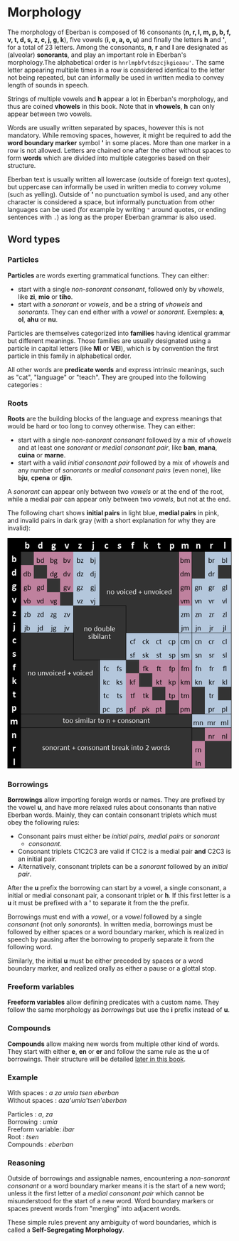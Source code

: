 # Morphology

The morphology of Eberban is composed of 16 consonants (__n, r, l, m, p, b, f, v, t, d, s, z, c, j,
g, k__), five vowels (__i, e, a, o, u__) and finally the letters __h__ and __'__, for a total of 23
letters. Among the consonants, __n__, __r__ and __l__ are designated as (alveolar) __sonorants__,
and play an important role in Eberban's morphology.The alphabetical order is
`hnrlmpbfvtdszcjkgieaou'`. The same letter appearing multiple times in a row is considered identical
to the letter not being repeated, but can informally be used in written media to convey length of
sounds in speech.

Strings of multiple vowels and __h__ appear a lot in Eberban's morphology, and thus are coined
__vhowels__ in this book. Note that in __vhowels__, __h__ can only appear between two vowels.

Words are usually written separated by spaces, however this is not mandatory. While removing spaces,
however, it might be required to add the __word boundary marker__ symbol __'__ in some places. More
than one marker in a row is not allowed. Letters are chained one after the other without spaces to
form __words__ which are divided into multiple categories based on their structure.

Eberban text is usually written all lowercase (outside of foreign text quotes), but uppercase can
informally be used in written media to convey volume (such as yelling). Outside of __'__ no
punctuation symbol is used, and any other character is considered a space, but informally
punctuation from other languages can be used (for example by writing `"` around quotes, or ending
sentences with `.`) as long as the proper Eberban grammar is also used.

## Word types

### Particles

__Particles__ are words exerting grammatical functions. They can either:
- start with a single _non-sonorant consonant_, followed only by _vhowels_, like __zi__,
  __mio__ or __tiho__.
- start with a _sonorant_ or _vowels_, and be a string of _vhowels_ and _sonorants_. They can end
  either with a _vowel_ or _sonorant_. Exemples: __a__, __ol__, __ahu__ or __nu__.

Particles are themselves categorized into __families__ having identical grammar
but different meanings. Those families are usually designated using a particle in capital letters
(like __MI__ or __VEI__), which is by convention the first particle in this family in alphabetical
order.

All other words are __predicate words__ and express intrinsic meanings, such as "cat", "language" or
"teach". They are grouped into the following categories :

### Roots

__Roots__ are the building blocks of the language and express meanings that would be hard or too
long to convey otherwise. They can either:

- start with a single _non-sonorant consonant_ followed by a mix of _vhowels_ and at least one
  _sonorant_ or _medial consonant pair_, like __ban__, __mana__, __cuina__ or __marne__.
- start with a valid _initial consonant pair_ followed by a mix of _vhowels_ and any number of
  _sonorants_ or _medial consonant pairs_ (even none), like __bju__, __cpena__ or __djin__.

A _sonorant_ can appear only between two _vowels_ or at the end of the root, while a medial pair can
appear only between two _vowels_, but not at the end.

The following chart shows __initial pairs__ in light blue, __medial pairs__ in pink, and invalid
pairs in dark gray (with a short explanation for why they are invalid):

![Chart of valid initial and medial pairs](chart-pairs.png)

### Borrowings

__Borrowings__ allow importing foreign words or names. They are prefixed by the vowel __u__, and
have more relaxed rules about consonants than native Eberban words. Mainly, they can contain
consonant triplets which must obey the following rules:

 - Consonant pairs must either be _initial pairs_, _medial pairs_ or _sonorant_
   + _consonant_.
 - Consonant triplets C1C2C3 are valid if C1C2 is a medial pair __and__ C2C3 is an initial pair.
 - Alternatively, consonant triplets can be a _sonorant_ followed by an _initial pair_.

After the __u__  prefix the borrowing can start by a vowel, a single consonant, a initial or medial
consonant pair, a consonant triplet or __h__. If this first letter is a __u__ it must be prefixed
with a __'__ to separate it from the the prefix.

Borrowings must end with a _vowel_, or a _vowel_ followed by a single _consonant_ (not only
_sonorants_). In written media, borrowings must be followed by either spaces or a word boundary
marker, which is realized in speech by pausing after the borrowing to properly separate it from the
following word.

Similarly, the initial __u__ must be either preceded by spaces or a word boundary marker, and
realized orally as either a pause or a glottal stop.

### Freeform variables

__Freeform variables__ allow defining predicates with a custom name. They follow the same morphology
as _borrowings_ but use the __i__ prefix instead of __u__.

### Compounds

__Compounds__ allow making new words from multiple other kind of words. They start with either
__e__, __en__ or __er__ and follow the same rule as the __u__ of borrowings. Their structure will be
detailed [later in this book](../grammar/compounds.md).

### Example

With spaces : _a za umia tsen eberban_\
Without spaces : _aza'umia'tsen'eberban_

Particles : _a_, _za_\
Borrowing : _umia_\
Freeform variable: _ibar_\
Root : _tsen_\
Compounds : _eberban_

### Reasoning

Outside of borrowings and assignable names, encountering a _non-sonorant consonant_ or a word
boundary marker means it is the start of a new word; unless it the first letter of a _medial
consonant pair_ which cannot be misunderstood for the start of a new word. Word boundary markers or
spaces prevent words from "merging" into adjacent words.

These simple rules prevent any ambiguity of word boundaries, which is called a __Self-Segregating
Morphology__.
